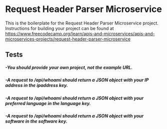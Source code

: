 # Request Header Parser Microservice

This is the boilerplate for the Request Header Parser Microservice project. Instructions for building your project can be found at https://www.freecodecamp.org/learn/apis-and-microservices/apis-and-microservices-projects/request-header-parser-microservice

## Tests
##### -You should provide your own project, not the example URL.
##### -A request to /api/whoami should return a JSON object with your IP address in the ipaddress key.
##### -A request to /api/whoami should return a JSON object with your preferred language in the language key.
##### -A request to /api/whoami should return a JSON object with your software in the software key.
